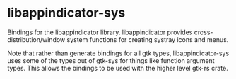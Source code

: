 # libappindicator-sys

Bindings for the libappindicator library. libappindicator provides
cross-distribution/window system functions for creating systray icons
and menus.

Note that rather than generate bindings for all gtk types,
libappindicator-sys uses some of the types out of gtk-sys for things
like function argument types. This allows the bindings to be used with
the higher level gtk-rs crate.
